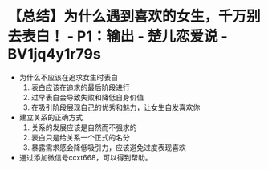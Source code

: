 # 【总结】为什么遇到喜欢的女生，千万别去表白！ - P1：输出 - 楚儿恋爱说 - BV1jq4y1r79s

-   为什么不应该在追求女生时表白
    1.  表白应该在追求的最后阶段进行
    2.  过早表白会导致失败和降低自身价值
    3.  在吸引阶段展现自己的优秀和魅力，让女生自发喜欢你
-   建立关系的正确方式
    1.  关系的发展应该是自然而不强求的
    2.  表白只是给关系一个正式的名分
    3.  暴露需求感会降低吸引力，应该避免过度表现喜欢
-   通过添加微信号ccxt668，可以得到帮助。 
